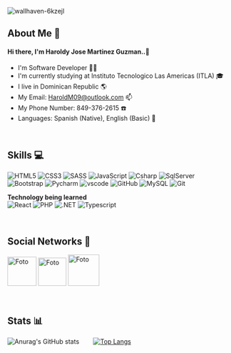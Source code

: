 ![wallhaven-6kzejl](https://user-images.githubusercontent.com/93040571/153111507-2286838c-3804-4d7c-82d8-999f9fb4c56f.jpg)


## About Me :bust_in_silhouette:

#### Hi there, I'm Haroldy Jose Martinez Guzman..👋

- I'm Software Developer 🧑‍💻
- I'm currently studying at Instituto Tecnologico Las Americas (ITLA) 🎓
- I live in Dominican Republic 🌎
- My Email: HaroldM09@outlook.com 📫
- My Phone Number: 849-376-2615 ☎️  
- Languages: Spanish (Native), English (Basic) 💬

&nbsp;

## Skills :computer:

![HTML5](https://img.shields.io/badge/-HTML5-E34F26?style=for-the-badge&logo=html5&logoColor=white)
![CSS3](https://img.shields.io/badge/-CSS3-1572B6?style=for-the-badge&logo=css3&logoColor=white)
![SASS](https://img.shields.io/badge/Sass-CC6699?style=for-the-badge&logo=sass&logoColor=white)
![JavaScript](https://img.shields.io/badge/-JavaScript-yellow?style=for-the-badge&logo=javascript&logoColor=white)
![Csharp](https://img.shields.io/badge/-Csharp-563D7C?style=for-the-badge&logo=Csharp)
![SqlServer](https://img.shields.io/badge/-SQLServer-red?style=for-the-badge&logo=Sqlserver&logoColor=white)
![Bootstrap](https://img.shields.io/badge/-Bootstrap-563D7C?style=for-the-badge&logo=bootstrap&logoColor=white)
![Pycharm](https://img.shields.io/badge/-Pycharm-green?style=for-the-badge&logo=Pycharm&logoColor=white)
![vscode](https://img.shields.io/badge/-Vscode-blue?style=for-the-badge&logo=visualstudiocode&logoColor=white)
![GitHub](https://img.shields.io/badge/-GitHub-181717?style=for-the-badge&logo=github&logoColor=white)
![MySQL](https://img.shields.io/badge/-MySQL-blue?style=for-the-badge&logo=mysql&logoColor=white)
![Git](https://img.shields.io/badge/-Git-red?style=for-the-badge&logo=git&logoColor=white)

**Technology being learned**
<br>
![React](https://img.shields.io/badge/-React-blue?style=for-the-badge&logo=react)
![PHP](https://img.shields.io/badge/Php-563D7C?style=for-the-badge&logo=php)
![.NET](https://img.shields.io/badge/-.NET-purple?style=for-the-badge&logo=.NET)
![Typescript](https://img.shields.io/badge/-Typescript-black?style=for-the-badge&logo=typescript)




&nbsp;

## Social Networks :iphone:

<a id="instagram" href="https://www.instagram.com/harold98g/"><img width='65px' src="https://logos-world.net/wp-content/uploads/2020/06/Instagram-Logo-700x394.png" alt="Foto"></a>
<a id="telegram" target="_blank" href="https://t.me/haroldymart"><img width='63px' src="https://logos-world.net/wp-content/uploads/2021/03/Telegram-Logo.png" alt="Foto"></a> 
<a id="whatsapp" href="https://wa.me/+8493762615"><img width='70px' src="https://logos-world.net/wp-content/uploads/2020/05/WhatsApp-Logo.png" alt="Foto"></a> 


&nbsp;

## Stats :bar_chart:

![Anurag's GitHub stats](https://github-readme-stats.vercel.app/api?username=HaroldMart&show_icons=true&theme=radical)&nbsp; &nbsp; &nbsp; &nbsp; 
[![Top Langs](https://github-readme-stats.vercel.app/api/top-langs/?username=HaroldMart&layout=compact)](https://github.com/anuraghazra/github-readme-stats) 


<!---
HaroldMart/HaroldMart is a ✨ special ✨ repository because its `README.md` (this file) appears on your GitHub profile.
You can click the Preview link to take a look at your changes.
--->


